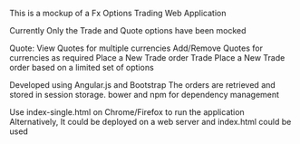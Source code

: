 This is a mockup of a Fx Options Trading Web Application

Currently Only the Trade and Quote options have been mocked

Quote:
  View Quotes for multiple currencies
  Add/Remove Quotes for currencies as required
  Place a New Trade order
Trade
  Place a New Trade order based on a limited set of options

Developed using
  Angular.js and Bootstrap
  The orders are retrieved and stored in session storage.
  bower and npm for dependency management

Use index-single.html on Chrome/Firefox to run the application
Alternatively,
  It could be deployed on a web server and index.html could be used
